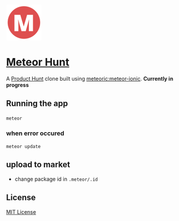 ![](public/favicon-96x96.png)

# [Meteor Hunt](http://meteorhunt.meteor.com/)

A [Product Hunt](http://www.producthunt.com/apps/ios) clone built using [meteoric:meteor-ionic](https://github.com/meteoric/meteor-ionic). **Currently in progress**

## Running the app

``` meteor ```

### when error occured

``` meteor update ```

## upload to market

- change package id in ```.meteor/.id```

## License
[MIT License](https://github.com/meteoric/meteorhunt/blob/master/LICENSE)
